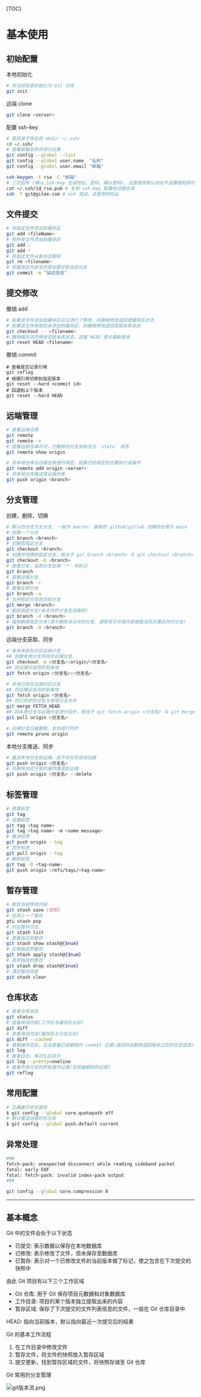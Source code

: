 [TOC]

# 基本使用

## 初始配置

本地初始化

```bash
# 将当前目录初始化为 Git 仓库
git init
```

远端 clone

```bash
git clone <server>
```

配置 ssh-key

```bash
# 若目录不存在则 mkdir ~/.ssh/
cd ~/.ssh/
# 查看邮箱名称并进行设置
git config --global --list
git config --global user.name  "名称"
git config --globsl user.email "邮箱"

ssh-keygen -t rsa -C "邮箱"
# 三次回车 (确认 ssh-key 生成地址、密码、确认密码)，这里使用默认地址不设置密码即可
cat ~/.ssh/id_rsa.pub # 复制 ssh-key 配置到远程仓库
ssh -T git@gitee.com # ssh 测试，这里用的码云
```

## 文件提交

```bash
# 将指定文件添加到缓存区
git add <fileName>
# 将所有文件添加到缓存区
git add .
git add *
# 将指定文件从暂存区删除
git rm <filename>
# 将缓存区内发生的变动提交到当前分支
git commit -m "描述信息"
```

## 提交修改

撤销 add

```bash
# 如果该文件添加到缓存区后又进行了修改，则撤销修改退回至缓存区状态
# 如果该文件修改后未添加到缓存区，则撤销修改退回至版本库状态
git checkout -- <filename>
# 撤销缓存区的修改至版本库状态，这里`HEAD`表示最新版本
git reset HEAD <filename>
```

撤销 commit

```shell
# 查看提交记录引用
git reflog
# 根据引用切换到指定版本
git reset --hard <commit id>
# 回退到上个版本
git reset --hard HEAD
```

## 远端管理

```bash
# 查看远端仓库
git remote
git remote -v
# 查看远程仓库状况，已删除的分支会标注为 `stale` 状态
git remote show origin

# 将本地仓库与远端仓库进行绑定，如果已经绑定则无需执行该操作
git remote add origin <server>
# 将本地仓库推送至远端仓库
git push origin <branch>
```

## 分支管理

创建、删除、切换

```bash
# 默认的分支为主分支, 一般为 master，最新的 github/gitlab 创建的仓库为 main
# 创建一个分支
git branch <branch>
# 切换到指定分支
git checkout <branch>
# 创建并切换到指定分支，相当于 git branch <branch> 与 git checkout <branch> 的简写
git checkout -b <branch>
# 查看分支，当前分支会用 '*' 号标记
git branch
# 查看远程分支
git branch -r
# 查看全部分支
git branch -a
# 合并指定分支到当前分支
git merge <branch>
# 删除指定分支(未合并的分支无法删除)
git branch -d <branch>
# 强制删除指定分支(用于删除未合并的分支，通常用于开发内容被取消而无需合并的分支)
git branch -D <branch>
```

远端分支获取、同步

```bash
# 本地未存在对应远端分支
## 创建本地分支并同步远端分支
git checkout -b <分支名>:origin/<分支名>
## 将远端分支同步到本地
git fetch origin <分支名>:<分支名>

# 本地已存在远端对应分支
## 将远端分支同步到本地
git fetch origin <分支名>
## 将已同步的分支与本地分支合并
git merge FETCH_HEAD
## 将本地分支与远端分支进行同步，相当于 git fetch origin <分支名> 与 git merge FETCH_HEAD 的简写
git pull origin <分支名>

# 远端分支已被删除，本地进行同步
git remote prune origin
```

本地分支推送、同步

```bash
# 推送本地分支到远端，若不存在将自动创建
git push origin <分支名>
# 将删除对应分支的操作推送到远端
git push origin <分支名> --delete

```

## 标签管理

```bash
# 查看标签
git tag
# 设置标签
git tag <tag name>
git tag <tag name> -m <some message>
# 推送标签
git push origin --tag
# 同步标签
git pull origin --tag
# 删除标签
git tag -D <tag-name>
git push origin :refs/tags/<tag-name>
```

## 暂存管理

```bash
# 暂存当前修改内容
git stash save [说明]
# 应用上一个暂存
gti stash pop
# 列出暂存日志
git stash list
# 查看指定的暂存
git stash show stash@{$num}
# 应用指定的暂存
git stash apply stash@{$num}
# 丢弃指定的暂存
git stash drop stash@{$num}
# 清空暂存历史
git stash clear
```

## 仓库状态

```bash
# 查看仓库状态
git status
# 查看改动内容(工作区与缓存区比较)
git diff
# 查看改动内容(缓存区与分支比较)
git diff --cached
# 查看操作日志，无法查看已经删除的 commit 记录(退回时会删除退回版本之后的日志信息)
git log
# 查看日志，格式化后显示
git log --pretty=oneline
# 查看所有分支的所有操作记录(包括被删除的记录)
git reflog
```

## 常用配置

```bash
# 正确展示中文路径
$ git config --global core.quotepath off
# 默认推送远程同名分支
$ git config --global push.default current
```

## 异常处理

```bash
###
fetch-pack: unexpected disconnect while reading sideband packet
fatal: early EOF
fatal: fetch-pack: invalid index-pack output
###

git config --global core.compression 0
```

---

## 基本概念

Git 中的文件会处于以下状态

- 已提交: 表示数据以保存在本地数据库
- 已修改: 表示修改了文件，但未保存至数据库
- 已暂存: 表示对一个已修改文件的当前版本做了标记，使之包含在下次提交的快照中

由此 Git 项目有以下三个工作区域

- Git 仓库: 用于 Git 保存项目元数据和对象数据库
- 工作目录: 项目的某个版本独立提取出来的内容
- 暂存区域: 保存了下次提交的文件列表信息的文件，一般在 Git 仓库目录中

HEAD: 指向当前版本，默认指向最近一次提交后的结果

Git 的基本工作流程

1. 在工作目录中修改文件
2. 暂存文件，将文件的快照放入暂存区域
3. 提交更新，找到暂存区域的文件，将快照存储至 Git 仓库

Git 常用的分支管理

![git版本流.png](https://note.youdao.com/yws/res/76611/WEBRESOURCEdca6b619f2abd11b85a2f5c5f8fd22ec)
